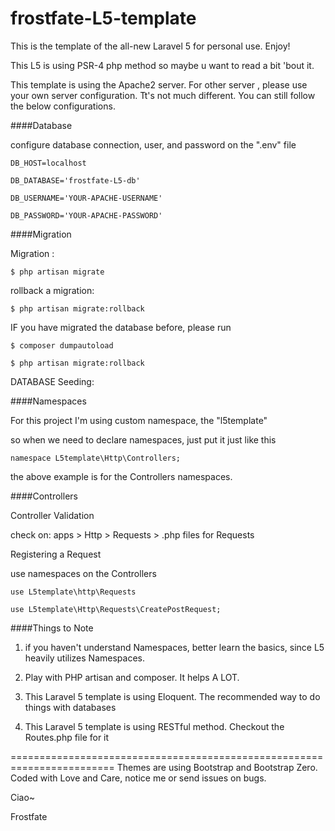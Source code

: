 # frostfate-L5-template

This is the template of the all-new Laravel 5 for personal use. Enjoy!

This L5 is using PSR-4 php method so maybe u want to read a bit 'bout it. 

This template is using the Apache2 server. For other server , please use your own server configuration. Tt's not much different. You can still follow the below configurations.


####Database

configure database connection, user, and password on the ".env" file 

``` 
DB_HOST=localhost

DB_DATABASE='frostfate-L5-db'

DB_USERNAME='YOUR-APACHE-USERNAME'

DB_PASSWORD='YOUR-APACHE-PASSWORD' 

```


####Migration

Migration :

``` $ php artisan migrate ``` 

rollback a migration:

``` $ php artisan migrate:rollback ```

IF you have migrated the database before, please run

```
$ composer dumpautoload

$ php artisan migrate:rollback 

```

DATABASE Seeding:

####Namespaces

For this project I'm using custom namespace, the "l5template"

so when we need to declare namespaces, just put it just like this

```
namespace L5template\Http\Controllers;
```

the above example is for the Controllers namespaces.


####Controllers

Controller Validation

check on: apps > Http > Requests > .php files for Requests

Registering a Request

use namespaces on the Controllers

```
use L5template\http\Requests

use L5template\Http\Requests\CreatePostRequest; 
```

####Things to Note

1. if you haven't understand Namespaces, better learn the basics, since L5 heavily utilizes Namespaces.

2. Play with PHP artisan and composer. It helps A LOT.

3. This Laravel 5 template is using Eloquent. The recommended way to do things with databases

4. This Laravel 5 template is using RESTful method. Checkout the Routes.php file for it

========================================================================
Themes are using Bootstrap and Bootstrap Zero.
Coded with Love and Care, notice me or send issues on bugs.

Ciao~ 

Frostfate